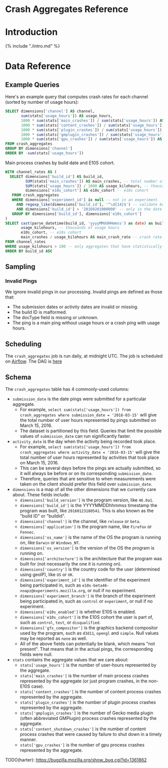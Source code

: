 # Crash Aggregates Reference

<!-- toc -->

# Introduction

{% include "./intro.md" %}

# Data Reference

## Example Queries

Here's an example query that computes crash rates
for each channel (sorted by number of usage hours):

```sql
SELECT dimensions['channel'] AS channel,
       sum(stats['usage_hours']) AS usage_hours,
       1000 * sum(stats['main_crashes']) / sum(stats['usage_hours']) AS main_crash_rate,
       1000 * sum(stats['content_crashes']) / sum(stats['usage_hours']) AS content_crash_rate,
       1000 * sum(stats['plugin_crashes']) / sum(stats['usage_hours']) AS plugin_crash_rate,
       1000 * sum(stats['gmplugin_crashes']) / sum(stats['usage_hours']) AS gmplugin_crash_rate,
       1000 * sum(stats['gpu_crashes']) / sum(stats['usage_hours']) AS gpu_crash_rate
FROM crash_aggregates
GROUP BY dimensions['channel']
ORDER BY -sum(stats['usage_hours'])
```

Main process crashes by build date and E10S cohort.

```sql
WITH channel_rates AS (
  SELECT dimensions['build_id'] AS build_id,
         SUM(stats['main_crashes']) AS main_crashes, -- total number of crashes
         SUM(stats['usage_hours']) / 1000 AS usage_kilohours, -- thousand hours of usage
         dimensions['e10s_cohort'] AS e10s_cohort -- e10s cohort
   FROM crash_aggregates
   WHERE dimensions['experiment_id'] is null -- not in an experiment
     AND regexp_like(dimensions['build_id'], '^\d{14}$') -- validate build IDs
     AND dimensions['build_id'] > '20160201000000' -- only in the date range that we care about
   GROUP BY dimensions['build_id'], dimensions['e10s_cohort']
)
SELECT cast(parse_datetime(build_id, 'yyyyMMddHHmmss') as date) as build_id, -- program build date
       usage_kilohours, -- thousands of usage hours
       e10s_cohort, -- e10s cohort
       main_crashes / usage_kilohours AS main_crash_rate -- crash rate being defined as crashes per thousand usage hours
FROM channel_rates
WHERE usage_kilohours > 100 -- only aggregates that have statistically significant usage hours
ORDER BY build_id ASC
```

## Sampling

### Invalid Pings

We ignore invalid pings in our processing. Invalid pings are defined as those that:

* The submission dates or activity dates are invalid or missing.
* The build ID is malformed.
* The docType field is missing or unknown.
* The ping is a main ping without usage hours or a crash ping with usage hours.


## Scheduling

The `crash_aggregates` job is run daily, at midnight UTC.
The job is scheduled on [Airflow](https://github.com/mozilla/telemetry-airflow).
The DAG is [here](https://github.com/mozilla/telemetry-airflow/blob/master/dags/crash_aggregates.py)

## Schema

The `crash_aggregates` table has 4 commonly-used columns:

* `submission_date` is the date pings were submitted for a particular aggregate.
    * For example, `select sum(stats['usage_hours']) from crash_aggregates where submission_date = '2016-03-15'` will give the total number of user hours represented by pings submitted on March 15, 2016.
    * The dataset is partitioned by this field. Queries that limit the possible values of `submission_date` can run significantly faster.
* `activity_date` is the day when the activity being recorded took place.
    * For example, `select sum(stats['usage_hours']) from crash_aggregates where activity_date = '2016-03-15'` will give the total number of user hours represented by activities that took place on March 15, 2016.
    * This can be several days before the pings are actually submitted, so it will always be before or on its corresponding `submission_date`.
    * Therefore, queries that are sensitive to when measurements were taken on the client should prefer this field over `submission_date`.
* `dimensions` is a map of all the other dimensions that we currently care about. These fields include:
    * `dimensions['build_version']` is the program version, like `46.0a1`.
    * `dimensions['build_id']` is the YYYYMMDDhhmmss timestamp the program was built, like `20160123180541`. This is also known as the "build ID" or "buildid".
    * `dimensions['channel']` is the channel, like `release` or `beta`.
    * `dimensions['application']` is the program name, like `Firefox` or `Fennec`.
    * `dimensions['os_name']` is the name of the OS the program is running on, like `Darwin` or `Windows_NT`.
    * `dimensions['os_version']` is the version of the OS the program is running on.
    * `dimensions['architecture']` is the architecture that the program was built for (not necessarily the one it is running on).
    * `dimensions['country']` is the country code for the user (determined using geoIP), like `US` or `UK`.
    * `dimensions['experiment_id']` is the identifier of the experiment being participated in, such as `e10s-beta46-noapz@experiments.mozilla.org`, or null if no experiment.
    * `dimensions['experiment_branch']` is the branch of the experiment being participated in, such as `control` or `experiment`, or null if no experiment.
    * `dimensions['e10s_enabled']` is whether E10S is enabled.
    * `dimensions['e10s_cohort']` is the E10S cohort the user is part of, such as `control`, `test`, or `disqualified`.
    * `dimensions['gfx_compositor']` is the graphics backend compositor used by the program, such as `d3d11`, `opengl` and `simple`. Null values may be reported as `none` as well.
    * All of the above fields can potentially be blank, which means "not present". That means that in the actual pings, the corresponding fields were null.
* `stats` contains the aggregate values that we care about:
    * `stats['usage_hours']` is the number of user-hours represented by the aggregate.
    * `stats['main_crashes']` is the number of main process crashes represented by the aggregate (or just program crashes, in the non-E10S case).
    * `stats['content_crashes']` is the number of content process crashes represented by the aggregate.
    * `stats['plugin_crashes']` is the number of plugin process crashes represented by the aggregate.
    * `stats['gmplugin_crashes']` is the number of Gecko media plugin (often abbreviated GMPlugin) process crashes represented by the aggregate.
    * `stats['content_shutdown_crashes']` is the number of content process crashes that were caused by failure to shut down in a timely manner.
    * `stats['gpu_crashes']` is the number of gpu process crashes represented by the aggregate.

TODO(harter): https://bugzilla.mozilla.org/show_bug.cgi?id=1361862
